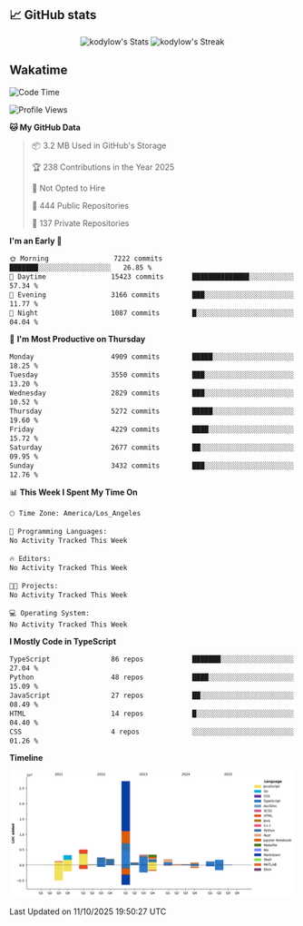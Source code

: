 ## 📈 GitHub stats
<!--START_SECTION:github-->
<div class="badges-githubstats">
  <p align="center">
    <img src="https://github-readme-stats.vercel.app/api?username=kodylow&theme=tokyonight&show_icons=true&hide_border=true&count_private=true" alt="kodylow's Stats" height="165">
    <img src="https://github-readme-streak-stats.herokuapp.com/?user=kodylow&theme=tokyonight&hide_border=true" alt="kodylow's Streak" height="165">
  </p>
</div>
<!--END_SECTION:github-->

## Wakatime 
<!--START_SECTION:waka-->
![Code Time](http://img.shields.io/badge/Code%20Time-1%2C294%20hrs%2031%20mins-blue)

![Profile Views](http://img.shields.io/badge/Profile%20Views-0-blue)

**🐱 My GitHub Data** 

> 📦 3.2 MB Used in GitHub's Storage 
 > 
> 🏆 238 Contributions in the Year 2025
 > 
> 🚫 Not Opted to Hire
 > 
> 📜 444 Public Repositories 
 > 
> 🔑 137 Private Repositories 
 > 
**I'm an Early 🐤** 

```text
🌞 Morning                7222 commits        ███████░░░░░░░░░░░░░░░░░░   26.85 % 
🌆 Daytime                15423 commits       ██████████████░░░░░░░░░░░   57.34 % 
🌃 Evening                3166 commits        ███░░░░░░░░░░░░░░░░░░░░░░   11.77 % 
🌙 Night                  1087 commits        █░░░░░░░░░░░░░░░░░░░░░░░░   04.04 % 
```
📅 **I'm Most Productive on Thursday** 

```text
Monday                   4909 commits        █████░░░░░░░░░░░░░░░░░░░░   18.25 % 
Tuesday                  3550 commits        ███░░░░░░░░░░░░░░░░░░░░░░   13.20 % 
Wednesday                2829 commits        ███░░░░░░░░░░░░░░░░░░░░░░   10.52 % 
Thursday                 5272 commits        █████░░░░░░░░░░░░░░░░░░░░   19.60 % 
Friday                   4229 commits        ████░░░░░░░░░░░░░░░░░░░░░   15.72 % 
Saturday                 2677 commits        ██░░░░░░░░░░░░░░░░░░░░░░░   09.95 % 
Sunday                   3432 commits        ███░░░░░░░░░░░░░░░░░░░░░░   12.76 % 
```


📊 **This Week I Spent My Time On** 

```text
🕑︎ Time Zone: America/Los_Angeles

💬 Programming Languages: 
No Activity Tracked This Week

🔥 Editors: 
No Activity Tracked This Week

🐱‍💻 Projects: 
No Activity Tracked This Week

💻 Operating System: 
No Activity Tracked This Week
```

**I Mostly Code in TypeScript** 

```text
TypeScript               86 repos            ███████░░░░░░░░░░░░░░░░░░   27.04 % 
Python                   48 repos            ████░░░░░░░░░░░░░░░░░░░░░   15.09 % 
JavaScript               27 repos            ██░░░░░░░░░░░░░░░░░░░░░░░   08.49 % 
HTML                     14 repos            █░░░░░░░░░░░░░░░░░░░░░░░░   04.40 % 
CSS                      4 repos             ░░░░░░░░░░░░░░░░░░░░░░░░░   01.26 % 
```



**Timeline**

![Lines of Code chart](https://raw.githubusercontent.com/Kodylow/Kodylow/master/assets/bar_graph.png)


 Last Updated on 11/10/2025 19:50:27 UTC
<!--END_SECTION:waka-->
